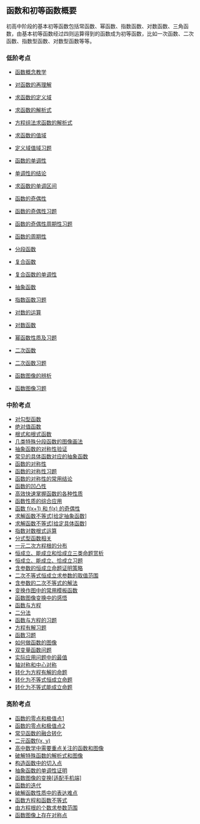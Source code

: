 ## 函数和初等函数概要

 初高中阶段的基本初等函数包括常函数、幂函数、指数函数、对数函数、三角函数，由基本初等函数经过四则运算得到的函数成为初等函数，比如一次函数、二次函数、指数型函数、对数型函数等等。

###  低阶考点 
* <a   href=" https://www.cnblogs.com/wanghai0666/p/9714078.html  "  target="_blank" >函数概念教学</a>
* <a   href="https://www.cnblogs.com/wanghai0666/p/11627054.html"  target="_blank">对函数的再理解</a>
* <a   href=" https://www.cnblogs.com/wanghai0666/p/9350432.html  "  target="_blank" >求函数的定义域</a>
* <a   href=" http://www.cnblogs.com/wanghai0666/p/6905157.html  "  target="_blank" >求函数的解析式</a>
* <a   href="https://www.cnblogs.com/wanghai0666/p/12631271.html"  target="_blank">方程组法求函数的解析式</a> 
* <a   href=" https://www.cnblogs.com/wanghai0666/p/9350622.html  "  target="_blank" >求函数的值域</a>
* <a   href="https://www.cnblogs.com/wanghai0666/p/11620210.html"  target="_blank">定义域值域习题</a>
* <a   href="http://www.cnblogs.com/wanghai0666/p/7674301.html   "  target="_blank" >函数的单调性</a>
* <a   href=" https://www.cnblogs.com/wanghai0666/p/9739775.html  "  target="_blank" >单调性的结论</a>
* <a   href=" https://www.cnblogs.com/wanghai0666/p/9744987.html  "  target="_blank" >求函数的单调区间 </a>
* <a   href="https://www.cnblogs.com/wanghai0666/p/7674315.html   "  target="_blank" >函数的奇偶性</a>
* <a   href=" https://www.cnblogs.com/wanghai0666/p/6939798.html  "  target="_blank" >函数的奇偶性习题</a>
* <a   href=" https://www.cnblogs.com/wanghai0666/p/7631819.html  "  target="_blank" >函数的奇偶性周期性习题</a>
* <a   href="  https://www.cnblogs.com/wanghai0666/p/7674322.html  "  target="_blank" >函数的周期性</a>
* <a   href=" https://www.cnblogs.com/wanghai0666/p/6938404.html  "  target="_blank" >分段函数</a>
* <a   href="  https://www.cnblogs.com/wanghai0666/p/9742897.html   "  target="_blank" >复合函数</a>
* <a   href="https://www.cnblogs.com/wanghai0666/p/12843163.html"  target="_blank">复合函数的单调性</a> 
* <a   href=" https://www.cnblogs.com/wanghai0666/p/6941722.html    "  target="_blank" >抽象函数</a>
* <a   href="https://www.cnblogs.com/wanghai0666/p/7687121.html   "  target="_blank" >指数函数习题</a>
* <a   href=" https://www.cnblogs.com/wanghai0666/p/10014816.html  "  target="_blank" >对数的运算  </a>
* <a     href=" https://www.cnblogs.com/wanghai0666/p/9809338.html  "  target="_blank" >对数函数</a>
* <a     href="https://www.cnblogs.com/wanghai0666/p/7745152.html   "  target="_blank" >幂函数性质及习题 </a>

* <a     href="http://www.cnblogs.com/wanghai0666/p/7272367.html   "  target="_blank" >二次函数  </a>
* <a     href=" http://www.cnblogs.com/wanghai0666/p/6938323.html  "  target="_blank" >二次函数习题 </a>         
* <a    href=" https://www.cnblogs.com/wanghai0666/p/10818120.html  "  target="_blank">函数图像的辨析</a>
* <a     href="https://www.cnblogs.com/wanghai0666/p/9895043.html   "  target="_blank" >函数图像习题</a>







### 中阶考点  
*  <a  href="https://www.cnblogs.com/wanghai0666/p/12544568.html"  target="_blank">对勾型函数</a> 
*  <a href="https://www.cnblogs.com/wanghai0666/p/11546676.html "  target="_blank">绝对值函数</a>
*  <a href="https://www.cnblogs.com/wanghai0666/p/11531909.html "  target="_blank">根式和根式函数 </a> 
* <a     href="https://www.cnblogs.com/wanghai0666/p/9429180.html "  target="_blank" >几类特殊分段函数的图像画法</a>
* <a     href=" https://www.cnblogs.com/wanghai0666/p/6691247.html  "  target="_blank" >抽象函数的对称性验证</a>
* <a     href="https://www.cnblogs.com/wanghai0666/p/7627156.html "  target="_blank" >常见的具体函数对应的抽象函数</a>
* <a     href=" https://www.cnblogs.com/wanghai0666/p/9744631.html  "  target="_blank" >函数的对称性</a>
* <a     href="  https://www.cnblogs.com/wanghai0666/p/7895409.html "  target="_blank" >函数的对称性习题</a>
* <a     href=" https://www.cnblogs.com/wanghai0666/p/6414981.html  "  target="_blank" >函数的对称性的常用结论  </a>
* <a     href=" https://www.cnblogs.com/wanghai0666/p/7745266.html  "  target="_blank" >函数的凹凸性</a>
* <a     href="https://www.cnblogs.com/wanghai0666/p/7098864.html   "  target="_blank" >高效快速掌握函数的各种性质</a>
* <a     href=" https://www.cnblogs.com/wanghai0666/p/9758252.html  "  target="_blank" >函数性质的综合应用  </a>
* <a     href=" https://www.cnblogs.com/wanghai0666/p/7631919.html  "  target="_blank" >函数 f(x+1) 和 f(x) 的奇偶性</a>
* <a     href="https://www.cnblogs.com/wanghai0666/p/11666800.html "  target="_blank" >求解函数不等式[给定抽象函数] </a>
* <a    href="https://www.cnblogs.com/wanghai0666/p/11663781.html"  target="_blank">求解函数不等式[给定具体函数]</a>
* <a     href=" https://www.cnblogs.com/wanghai0666/p/7697841.html  "  target="_blank" >指数对数根式运算</a>
* <a     href=" https://www.cnblogs.com/wanghai0666/p/9890188.html  "  target="_blank" >分式型函数相关 </a>
*  <a    href=" https://www.cnblogs.com/wanghai0666/p/9313490.html   "  target="_blank" >一元二次方程根的分布  </a>
*  <a    href=" https://www.cnblogs.com/wanghai0666/p/9428947.html  "  target="_blank" >恒成立、能成立和恰成立三类命题赏析  </a>
*  <a    href="https://www.cnblogs.com/wanghai0666/p/6929936.html   "  target="_blank" >恒成立、能成立、恰成立习题 </a>
*  <a  href="https://www.cnblogs.com/wanghai0666/p/12392108.html"  target="_blank">含参数的恒成立命题证明策略</a> 
*  <a   href=" https://www.cnblogs.com/wanghai0666/p/9574575.html  "  target="_blank" >二次不等式恒成立求参数的取值范围  </a>
*  <a  href=" https://www.cnblogs.com/wanghai0666/p/7406132.html  "  target="_blank" >含参数的二次不等式的解法  </a>
*  <a     href=" https://www.cnblogs.com/wanghai0666/p/6867016.html  "  target="_blank" >变换作图中的常用模板函数  </a>
*  <a     href=" https://www.cnblogs.com/wanghai0666/p/5872534.html  "  target="_blank" >函数图像变换中的感悟  </a>
*  <a     href=" https://www.cnblogs.com/wanghai0666/p/9897631.html  "  target="_blank" >函数与方程  </a>
*  <a     href=" https://www.cnblogs.com/wanghai0666/p/7826422.html  "  target="_blank" >二分法</a>
*  <a     href=" https://www.cnblogs.com/wanghai0666/p/7886816.html  "  target="_blank" >函数与方程的习题</a>
*  <a     href=" https://www.cnblogs.com/wanghai0666/p/7921180.html  "  target="_blank" >方程有解习题  </a>
*  <a     href=" https://www.cnblogs.com/wanghai0666/p/6823556.html  "  target="_blank" >函数习题 </a>
*  <a  href="https://www.cnblogs.com/wanghai0666/p/11745252.html"  target="_blank">如何做函数的图像</a>
*  <a  href="https://www.cnblogs.com/wanghai0666/p/10802528.html "  target="_blank">双变量函数问题</a>
*  <a  href="https://www.cnblogs.com/wanghai0666/p/11000104.html "  target="_blank" >实际应用问题中的最值</a>
*  <a  href="https://www.cnblogs.com/wanghai0666/p/11778741.html"  target="_blank">轴对称和中心对称</a>
*  <a  href="https://www.cnblogs.com/wanghai0666/p/11798750.html"  target="_blank">转化为方程有解的命题</a>
*  <a  href="https://www.cnblogs.com/wanghai0666/p/11803091.html"  target="_blank">转化为不等式恒成立命题</a>
*  <a  href="https://www.cnblogs.com/wanghai0666/p/11803104.html"  target="_blank">转化为不等式能成立命题</a>

### 高阶考点 

*  <a  href="https://www.cnblogs.com/wanghai0666/p/9416703.html"  target="_blank" >函数的零点和极值点1</a>
*  <a  href="https://www.cnblogs.com/wanghai0666/p/11172128.html"  target="_blank" >函数的零点和极值点2</a>
*  <a  href="https://www.cnblogs.com/wanghai0666/p/11967059.html"  target="_blank">常见函数的融合转化</a>
*  <a  href=" https://www.cnblogs.com/wanghai0666/p/10817567.html"  target="_blank">二元函数f(x, y)</a>
*  <a  href=" https://www.cnblogs.com/wanghai0666/p/9876854.html"  target="_blank" >高中数学中需要重点关注的函数和图像</a>
*  <a  href="https://www.cnblogs.com/wanghai0666/p/11812911.html"  target="_blank">破解特殊函数的解析式和图像</a>
*  <a  href="https://www.cnblogs.com/wanghai0666/p/11865664.html"  target="_blank">构造函数中的切入点</a>
*  <a href="https://www.cnblogs.com/wanghai0666/p/11679971.html"  target="_blank">抽象函数的单调性证明</a>
*  <a href="https://www.cnblogs.com/wanghai0666/p/11702805.html"  target="_blank">函数图像的变换[适配手机端]</a>
*  <a href="https://www.cnblogs.com/wanghai0666/p/10784510.html"  target="_blank">函数的迭代</a>
*  <a href="https://www.cnblogs.com/wanghai0666/p/11622070.html"  target="_blank">破解函数性质中的表达难点</a>
*  <a href="https://www.cnblogs.com/wanghai0666/p/11635737.html"  target="_blank">函数方程和函数不等式</a>
*  <a  href="https://www.cnblogs.com/wanghai0666/p/12513893.html"  target="_blank">由方程根的个数求参数范围</a> 
*  <a  href="https://www.cnblogs.com/wanghai0666/p/13186969.html"  target="_blank">函数图像上存在对称点</a> 
